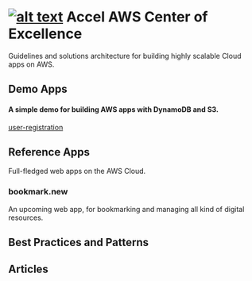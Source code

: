 
[![alt text](http://www.accelna.com/images/photo2.jpg "Accel North America")](http://www.accelna.com/)
Accel AWS Center of Excellence
==============================

Guidelines and solutions architecture for building highly scalable Cloud apps on AWS.

## Demo Apps

#### A simple demo for building AWS apps with DynamoDB and S3.
[user-registration](https://github.com/AccelNA/aws-coe/tree/master/demos/user-registration) 

## Reference Apps
Full-fledged web apps on the AWS Cloud.

### bookmark.new 
An upcoming web app, for bookmarking and managing all kind of digital resources.

## Best Practices and Patterns


## Articles
